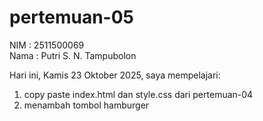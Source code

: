# pertemuan-05

NIM : 2511500069<br>
Nama : Putri S. N. Tampubolon<br>

Hari ini, Kamis 23 Oktober 2025, saya mempelajari:
<ol>
  <li>copy paste index.html dan style.css dari pertemuan-04</li>
  <li>menambah tombol hamburger</li>
</ol>
